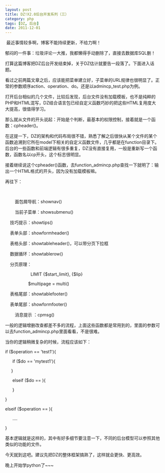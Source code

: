 ```yaml
---
layout: post
title: DZ!X2.0后台开发系列（三）
category: php
tags: [DZ, 后台]
date: 2011-12-01
---
```

<p>&nbsp;最近事情较多啊，博客不能持续更新，不给力啊！</p>
<p>郁闷的一件事：垃圾评论一大推，我都懒得手动删除了，直接去数据库SQL删！<img alt="" src="http://luchanghong.com/includes/fckeditor/editor/images/smiley/face/27.gif" /></p>
<p>打算这篇博客把DZ后台开发结束掉，关于DZ估计就要告一段落了。下面进入话题。</p>
<p>看过之前两篇文章之后，应该能把菜单建立好，子菜单的URL规律也很明显了。正常的参数顺序action、operation、do。还是以admincp_test.php为例。</p>
<p>打开后台相似的几个文件，比较后发现，后台文件没有加载模板，也不是纯粹的PHP和HTML混写，DZ结合语言包已经自定义函数巧妙的把这些HTML复用度大大提高，很值得学习。</p>
<p>那么就从文件的开头说起：开始是个判断，最基本的权限控制，接着就是一个函数：cpheader()。</p>
<p>在这提一下，DZ的架构和代码布局很不错，熟悉了解之后很快从某个文件的某个函数追溯到它所在model下相关的自定义函数文件，几乎都是在function目录下。后台的一些函数和前端逻辑有很多重复，DZ没有直接复用，一般是重新写一个函数，函数名以cp开头，这个标志很明显。</p>
<p>接着继续说这个cpheader()函数，去function_admincp.php查找一下就明了：输出一个HTML格式的开头，因为没有加载模板嘛。</p>
<p>再往下：</p>
<p>&nbsp;</p>
<p>&nbsp; &nbsp; &nbsp; &nbsp; 面包屑导航：shownav()</p>
<p>&nbsp; &nbsp; &nbsp; &nbsp; 当前子菜单：showsubmenu()</p>
<p>
<p><span class="Apple-tab-span" style="white-space:pre">	</span>技巧提示：showtips()</p>
<p><span class="Apple-tab-span" style="white-space:pre">	</span>表单头部：showformheader()</p>
<p><span class="Apple-tab-span" style="white-space:pre">	</span>表格头部：showtableheader()，可以带分页下拉框</p>
<p><span class="Apple-tab-span" style="white-space:pre">	</span>数据循环：showtablerow()</p>
<p><span class="Apple-tab-span" style="white-space:pre">	</span>分页原理：</p>
<p><span class="Apple-tab-span" style="white-space:pre">	</span>&nbsp; &nbsp; &nbsp; &nbsp; &nbsp; &nbsp; &nbsp; &nbsp; &nbsp;LIMIT {$start_limit}, {$lip}</p>
<p>&nbsp; &nbsp; &nbsp; &nbsp; &nbsp; &nbsp; &nbsp; &nbsp; &nbsp;<span class="Apple-tab-span" style="white-space:pre">	</span>$multipage = multi()</p>
<p><span class="Apple-tab-span" style="white-space:pre">	</span>表格尾部：showtablefooter()</p>
<p><span class="Apple-tab-span" style="white-space:pre">	</span>表单尾部：showformfooter()</p>
<p>&nbsp; &nbsp; &nbsp; &nbsp; 消息提示 ：cpmsg()</p>
<p>一般的逻辑增删改查都差不多的流程，上面这些函数都是常用到的，里面的参数可以去function_admincp.php里面看看，不是很难。</p>
<p>当你的逻辑稍微复杂的时候，流程应该如下：</p>
<p>if ($operation == 'test1'){</p>
<p>&nbsp; &nbsp; &nbsp; if ($do == 'mytest1'){</p>
<p>&nbsp; &nbsp; &nbsp;}</p>
<p>&nbsp; &nbsp; &nbsp; elseif ($do == ){</p>
<p>&nbsp; &nbsp; &nbsp; }</p>
<p>}</p>
<p>elseif ($operation == ){</p>
<p>&nbsp; &nbsp; &nbsp; ....</p>
<p>}</p>
<p>基本逻辑就是这样的，其中有好多细节要注意一下，不同的后台模型可以参照其他类似的功能的文件。</p>
<p>今天就到这吧。建议先把DZ的整体框架搞熟了，这样就会更快、更高效。</p>
<p>晚上开始学python了~~~</p>
</p>
<p><font class="Apple-style-span" face="宋体"><span class="Apple-style-span" style="font-size: 19px;"><br />
</span></font></p>
<p>&nbsp;</p>
